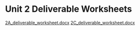 # Unit 2 Deliverable Worksheets 

[2A_deliverable_worksheet.docx](https://github.com/mehamacwan/Unit2/files/14543087/2A_deliverable_worksheet.docx)
[2C_deliverable_worksheet.docx](https://github.com/mehamacwan/Unit2/files/14543089/2C_deliverable_worksheet.docx)
